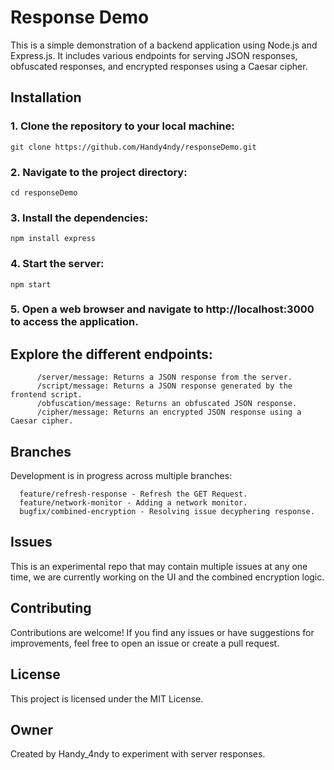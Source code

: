 # Response Demo

This is a simple demonstration of a backend application using Node.js and Express.js. It includes various endpoints for serving JSON responses, obfuscated responses, and encrypted responses using a Caesar cipher.

## Installation

### 1. Clone the repository to your local machine:

   ```
   git clone https://github.com/Handy4ndy/responseDemo.git
   ```

### 2. Navigate to the project directory:

   ```
   cd responseDemo
   ```
### 3. Install the dependencies:

   ```
   npm install express
   ```
    
### 4. Start the server:

   ```
   npm start
   ```
### 5. Open a web browser and navigate to http://localhost:3000 to access the application.

   ## Explore the different endpoints:
         
          /server/message: Returns a JSON response from the server.
          /script/message: Returns a JSON response generated by the frontend script.
          /obfuscation/message: Returns an obfuscated JSON response.
          /cipher/message: Returns an encrypted JSON response using a Caesar cipher.

## Branches

Development is in progress across multiple branches:

      feature/refresh-response - Refresh the GET Request.
      feature/network-monitor - Adding a network monitor.
      bugfix/combined-encryption - Resolving issue decyphering response.

## Issues

This is an experimental repo that may contain multiple issues at any one time, we are currently working on the UI and the combined encryption logic.

## Contributing

Contributions are welcome! If you find any issues or have suggestions for improvements, feel free to open an issue or create a pull request.

## License

This project is licensed under the MIT License.


## Owner

Created by Handy_4ndy to experiment with server responses.
